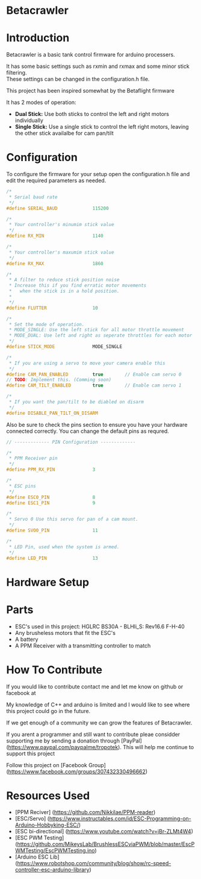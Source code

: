 Betacrawler
====


Introduction
====

Betacrawler is a basic tank control firmware for arduino processers.

It has some basic settings such as rxmin and rxmax and some minor stick filtering.   
These settings can be changed in the configuration.h file.

This project has been inspired somewhat by the Betaflight firmware

It has 2 modes of operation:
  - __Dual Stick:__ Use both sticks to control the left and right motors individually
  - __Single Stick:__ Use a single stick to control the left right
            motors, leaving the other stick availalbe for cam pan/tilt


Configuration
====

To configure the firmware for your setup open the configuration.h file and edit
the required parameters as needed.

```cpp
/*
 * Serial baud rate
 */
#define SERIAL_BAUD             115200

/*
 * Your controller's minumim stick value
 */
#define RX_MIN                  1140

/*
 * Your controller's maxumim stick value
 */
#define RX_MAX                  1860

/*
 * A filter to reduce stick position noise
 * Increase this if you find erratic motor movements 
 *   when the stick is in a hold position.
 * 
 */
#define FLUTTER                 10

/*
 * Set the mode of operation.
 * MODE_SINGLE: Use the left stick for all motor throttle movement
 * MODE_DUAL: Use left and right as seperate throttles for each motor
 */
#define STICK_MODE              MODE_SINGLE

/*
 * If you are using a servo to move your camera enable this
 */
#define CAM_PAN_ENABLED         true        // Enable cam servo 0
// TODO: Implement this. (Comming soon)
#define CAM_TILT_ENABLED        true        // Enable cam servo 1

/*
 * If you want the pan/tilt to be diabled on disarm
 */
#define DISABLE_PAN_TILT_ON_DISARM
```

Also be sure to check the pins section to ensure you have your hardware connected correctly. 
You can change the default pins as requred.

```cpp
// ------------- PIN Configuration -------------

/*
 * PPM Receiver pin
 */
#define PPM_RX_PIN              3

/*
 * ESC pins
 */
#define ESC0_PIN                8
#define ESC1_PIN                9

/*
 * Servo 0 Use this servo for pan of a cam mount.
 */
#define SVO0_PIN                11

/*
 * LED Pin, used when the system is armed.
 */
#define LED_PIN                 13
```



Hardware Setup
====




Parts
=====
  - ESC's used in this project: HGLRC BS30A - BLHli_S: Rev16.6 F-H-40
  - Any brusheless motors that fit the ESC's
  - A battery 
  - A PPM Receiver with a transmitting controller to match





How To Contribute
==========

If you would like to contribute contact me and let me know on github or facebook at 

My knowledge of C++ and arduino is limited and I would like to see where this project could go in the future.

If we get enough of a community we can grow the features of Betacrawler.

If you arent a programmer and still want to contribute pleae considder supporting me by sending a donation through [PayPal] (https://www.paypal.com/paypalme/tropotek).
This will help me continue to support this project

Follow this project on [Facebook Group] (https://www.facebook.com/groups/307432330496662)


Resources Used
====
  - [PPM Reciver] (https://github.com/Nikkilae/PPM-reader)
  - [ESC/Servo] (https://www.instructables.com/id/ESC-Programming-on-Arduino-Hobbyking-ESC/)
  - [ESC bi-directional] (https://www.youtube.com/watch?v=jBr-ZLMt4W4)
  - [ESC PWM Testing] (https://github.com/MikeysLab/BrushlessESCviaPWM/blob/master/EscPWMTesting/EscPWMTesting.ino)
  - [Arduino ESC Lib] (https://www.robotshop.com/community/blog/show/rc-speed-controller-esc-arduino-library)



